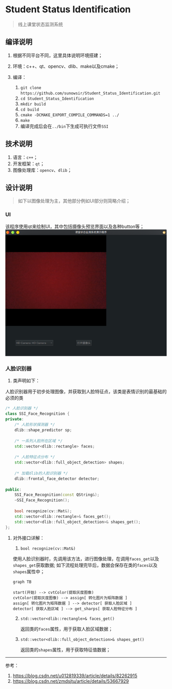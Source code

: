 # Student Status Identification
> 线上课堂状态监测系统

## 编译说明
1. 根据不同平台不同，这里具体说明环境搭建；
2. 环境：c++、qt、opencv、dlib、make以及cmake；
3. 编译：

    1. `git clone https://github.com/sunowsir/Student_Status_Identification.git`
    2. `cd Student_Status_Identification`
    3. `mkdir build`
    4. `cd build`
    5. `cmake -DCMAKE_EXPORT_COMPILE_COMMANDS=1 ../`
    6. `make`
    7. 编译完成后会在`../bin`下生成可执行文件`SSI`

## 技术说明
1. 语言：`c++`；
2. 开发框架：`qt`；
3. 图像处理库：`opencv`、`dlib`；

## 设计说明
> 如下以图像处理为主，其他部分例如UI部分则简略介绍；

### UI

该程序使用qt来绘制UI，其中包括摄像头预览界面以及各种button等；
![ui](./Screenshot.png)

### 人脸识别器

1. 类声明如下：

人脸识别器用于初步处理图像，并获取到人脸特征点，该类是表情识别的最基础的必须的类
```c++
/* 人脸识别器 */
class SSI_Face_Recognition {
private: 
    /* 人脸形状探测器 */
    dlib::shape_predictor sp;

    /* 一系列人脸所在区域 */
    std::vector<dlib::rectangle> faces;

    /* 人脸特征点分布 */
    std::vector<dlib::full_object_detection> shapes;

    /* 加载dlib的人脸识别器 */
    dlib::frontal_face_detector detector;

public: 
    SSI_Face_Recognition(const QString&);
    ~SSI_Face_Recognition();

    bool recognize(cv::Mat&);
    std::vector<dlib::rectangle>& faces_get();
    std::vector<dlib::full_object_detection>& shapes_get();
};
```

1. 对外接口详解：

    1. `bool recognize(cv::Mat&)`

    使用人脸识别器时，先调用该方法，进行图像处理，在调用`faces_get`以及`shapes_get`获取数据;
    如下流程处理完毕后，数据会保存在类的`faces`以及`shapes`属性中；
    ```mermaid
    graph TB

    start(开始) --> cvtColor(提取灰度图像)
    cvtColor(提取灰度图像) --> assign[ 转化图片为矩阵数据 ]
    assign[ 转化图片为矩阵数据 ] --> detector[ 获取人脸区域 ]
    detector[ 获取人脸区域 ] --> get_sharps[ 获取人脸特征分布 ]
    ```

    2. `std::vector<dlib::rectangle>& faces_get()`
     
        返回类的`faces`属性，用于获取人脸区域数据；
    
    3. `std::vector<dlib::full_object_detection>& shapes_get()`
    
        返回类的`shapes`属性，用于获取特征值数据；

---
参考：
1. https://blog.csdn.net/u012819339/article/details/82262915
2. https://blog.csdn.net/zmdsjtu/article/details/53667929
